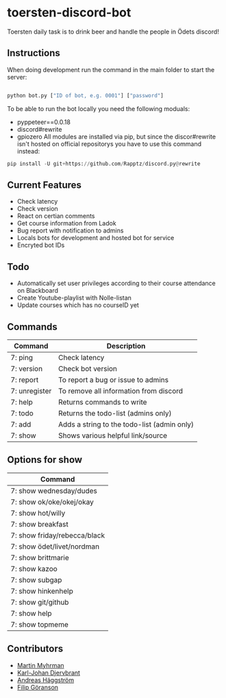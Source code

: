 # toersten-discord-bot

Toersten daily task is to drink beer and handle the people in Ödets discord! 

## Instructions

When doing development run the command in the main folder to start the server:

```python

python bot.py ["ID of bot, e.g. 0001"] ["password"]
```
To be able to run the bot locally you need the following moduals:

- pyppeteer==0.0.18
- discord#rewrite
- gpiozero
All modules are installed via pip, but since the discor#rewrite isn't hosted on official repositorys you have to use this command instead: 

```python
pip install -U git+https://github.com/Rapptz/discord.py@rewrite
```

## Current Features

- Check latency 
- Check version
- React on certian comments
- Get course information from Ladok
- Bug report with notification to admins
- Locals bots for development and hosted bot for service
- Encryted bot IDs

## Todo 

- Automatically set user privileges according to their course attendance on Blackboard
- Create Youtube-playlist with Nolle-listan
- Update courses which has no courseID yet 

## Commands

| Command       | Description                                   |
|---------------|-----------------------------------------------|
| 7: ping       | Check latency                                 |
| 7: version    | Check bot version                             |
| 7: report     | To report a bug or issue to admins            |
| 7: unregister | To remove all information from discord        |
| 7: help       | Returns commands to write                     |
| 7: todo       | Returns the todo-list (admins only)           |
| 7: add        | Adds a string to the todo-list (admin only)   |
| 7: show       | Shows various helpful link/source             |

## Options for show

| Command                         |
|---------------------------------|
| 7: show wednesday/dudes         |
| 7: show ok/oke/okej/okay        |
| 7: show hot/willy               |
| 7: show breakfast               |
| 7: show friday/rebecca/black    |
| 7: show ödet/livet/nordman      |
| 7: show brittmarie              |
| 7: show kazoo                   |
| 7: show subgap                  |
| 7: show hinkenhelp              |
| 7: show git/github              |
| 7: show help                    |
| 7: show topmeme                 |

## Contributors

- [Martin Myhrman](https://github.com/myhrmans/)
- [Karl-Johan Djervbrant](https://github.com/kallekj/)
- [Andreas Häggström](https://github.com/AndreasH96/)
- [Filip Göranson](https://github.com/filipgoranson/)
